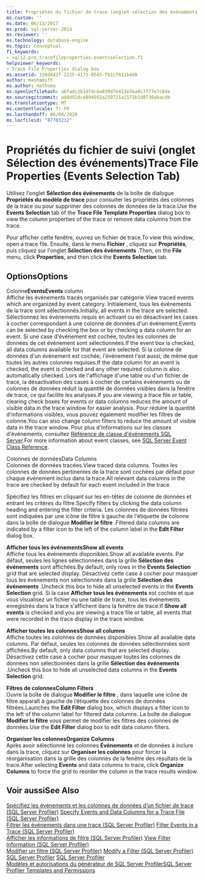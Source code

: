 ```yaml
---
title: Propriétés du fichier de trace (onglet sélection des événements) | Microsoft Docs
ms.custom: ''
ms.date: 06/13/2017
ms.prod: sql-server-2014
ms.reviewer: ''
ms.technology: database-engine
ms.topic: conceptual
f1_keywords:
- sql12.pro.tracefileproperties.eventsselection.f1
helpviewer_keywords:
- Trace File Properties dialog box
ms.assetid: 158d442f-2225-4173-8545-fb1cf611b4d0
author: mashamsft
ms.author: mathoma
ms.openlocfilehash: abfadc2b1df4cda039d7e413e5ba0c7777e7c04e
ms.sourcegitcommit: ad4d92dce894592a259721a1571b1d8736abacdb
ms.translationtype: MT
ms.contentlocale: fr-FR
ms.lasthandoff: 08/04/2020
ms.locfileid: "87703232"
---
```

# <a name="trace-file-properties-events-selection-tab"></a><span data-ttu-id="1daa3-102">Propriétés du fichier de suivi (onglet Sélection des événements)</span><span class="sxs-lookup"><span data-stu-id="1daa3-102">Trace File Properties (Events Selection Tab)</span></span>
  <span data-ttu-id="1daa3-103">Utilisez l'onglet **Sélection des événements** de la boîte de dialogue **Propriétés du modèle de trace** pour consulter les propriétés des colonnes de la trace ou pour supprimer des colonnes de données de la trace.</span><span class="sxs-lookup"><span data-stu-id="1daa3-103">Use the **Events Selection** tab of the **Trace File Template Properties** dialog box to view the column properties of the trace or remove data columns from the trace.</span></span>  
  
 <span data-ttu-id="1daa3-104">Pour afficher cette fenêtre, ouvrez un fichier de trace.</span><span class="sxs-lookup"><span data-stu-id="1daa3-104">To view this window, open a trace file.</span></span> <span data-ttu-id="1daa3-105">Ensuite, dans le menu **Fichier** , cliquez sur **Propriétés**, puis cliquez sur l'onglet **Sélection des événements** .</span><span class="sxs-lookup"><span data-stu-id="1daa3-105">Then, on the **File** menu, click **Properties**, and then click the **Events Selection** tab.</span></span>  
  
## <a name="options"></a><span data-ttu-id="1daa3-106">Options</span><span class="sxs-lookup"><span data-stu-id="1daa3-106">Options</span></span>  
 <span data-ttu-id="1daa3-107">Colonne**Events**</span><span class="sxs-lookup"><span data-stu-id="1daa3-107">**Events** column</span></span>  
 <span data-ttu-id="1daa3-108">Affiche les événements tracés organisés par catégorie.</span><span class="sxs-lookup"><span data-stu-id="1daa3-108">View traced events which are organized by event category.</span></span> <span data-ttu-id="1daa3-109">Initialement, tous les événements de la trace sont sélectionnés.</span><span class="sxs-lookup"><span data-stu-id="1daa3-109">Initially, all events in the trace are selected.</span></span> <span data-ttu-id="1daa3-110">Sélectionnez les événements requis en activant ou en désactivant les cases à cocher correspondant à une colonne de données d'un événement.</span><span class="sxs-lookup"><span data-stu-id="1daa3-110">Events can be selected by checking the box or by checking a data column for an event.</span></span> <span data-ttu-id="1daa3-111">Si une case d'événement est cochée, toutes les colonnes de données de cet événement sont sélectionnées.</span><span class="sxs-lookup"><span data-stu-id="1daa3-111">If the event box is checked, all data columns available for that event are selected.</span></span> <span data-ttu-id="1daa3-112">Si la colonne de données d'un événement est cochée, l'événement l'est aussi, de même que toutes les autres colonnes requises.</span><span class="sxs-lookup"><span data-stu-id="1daa3-112">If the data column for an event is checked, the event is checked and any other required column is also automatically checked.</span></span> <span data-ttu-id="1daa3-113">Lors de l'affichage d'une table ou d'un fichier de trace, la désactivation des cases à cocher de certains événements ou de colonnes de données réduit la quantité de données visibles dans la fenêtre de trace, ce qui facilite les analyses.</span><span class="sxs-lookup"><span data-stu-id="1daa3-113">If you are viewing a trace file or table, clearing check boxes for events or data columns reduces the amount of visible data in the trace window for easier analysis.</span></span> <span data-ttu-id="1daa3-114">Pour réduire la quantité d'informations visibles, vous pouvez également modifier les filtres de colonne.</span><span class="sxs-lookup"><span data-stu-id="1daa3-114">You can also change column filters to reduce the amount of visible data in the trace window.</span></span> <span data-ttu-id="1daa3-115">Pour plus d'informations sur les classes d'événements, consultez [Référence de classe d'événements SQL Server](../relational-databases/event-classes/sql-server-event-class-reference.md).</span><span class="sxs-lookup"><span data-stu-id="1daa3-115">For more information about event classes, see [SQL Server Event Class Reference](../relational-databases/event-classes/sql-server-event-class-reference.md).</span></span>  
  
 <span data-ttu-id="1daa3-116">Colonnes de données</span><span class="sxs-lookup"><span data-stu-id="1daa3-116">Data Columns</span></span>  
 <span data-ttu-id="1daa3-117">Colonnes de données tracées.</span><span class="sxs-lookup"><span data-stu-id="1daa3-117">View traced data columns.</span></span> <span data-ttu-id="1daa3-118">Toutes les colonnes de données pertinentes de la trace sont cochées par défaut pour chaque événement inclus dans la trace.</span><span class="sxs-lookup"><span data-stu-id="1daa3-118">All relevant data columns in the trace are checked by default for each event included in the trace.</span></span>  
  
 <span data-ttu-id="1daa3-119">Spécifiez les filtres en cliquant sur les en-têtes de colonne de données et entrant les critères du filtre.</span><span class="sxs-lookup"><span data-stu-id="1daa3-119">Specify filters by clicking the data column heading and entering the filter criteria.</span></span> <span data-ttu-id="1daa3-120">Les colonnes de données filtrées sont indiquées par une icône de filtre à gauche de l'étiquette de colonne dans la boîte de dialogue **Modifier le filtre** .</span><span class="sxs-lookup"><span data-stu-id="1daa3-120">Filtered data columns are indicated by a filter icon to the left of the column label in the **Edit Filter** dialog box.</span></span>  
  
 <span data-ttu-id="1daa3-121">**Afficher tous les événements**</span><span class="sxs-lookup"><span data-stu-id="1daa3-121">**Show all events**</span></span>  
 <span data-ttu-id="1daa3-122">Affiche tous les événements disponibles.</span><span class="sxs-lookup"><span data-stu-id="1daa3-122">Show all available events.</span></span> <span data-ttu-id="1daa3-123">Par défaut, seules les lignes sélectionnées dans la grille **Sélection des événements** sont affichées.</span><span class="sxs-lookup"><span data-stu-id="1daa3-123">By default, only rows in the **Events Selection** grid that are selected display.</span></span> <span data-ttu-id="1daa3-124">Désactivez cette case à cocher pour masquer tous les événements non sélectionnés dans la grille **Sélection des événements** .</span><span class="sxs-lookup"><span data-stu-id="1daa3-124">Uncheck this box to hide all unselected events in the **Events Selection** grid.</span></span> <span data-ttu-id="1daa3-125">Si la case **Afficher tous les événements** est cochée et que vous visualisez un fichier ou une table de trace, tous les événements enregistrés dans la trace s'affichent dans la fenêtre de trace.</span><span class="sxs-lookup"><span data-stu-id="1daa3-125">If **Show all events** is checked and you are viewing a trace file or table, all events that were recorded in the trace display in the trace window.</span></span>  
  
 <span data-ttu-id="1daa3-126">**Afficher toutes les colonnes**</span><span class="sxs-lookup"><span data-stu-id="1daa3-126">**Show all columns**</span></span>  
 <span data-ttu-id="1daa3-127">Affiche toutes les colonnes de données disponibles.</span><span class="sxs-lookup"><span data-stu-id="1daa3-127">Show all available data columns.</span></span> <span data-ttu-id="1daa3-128">Par défaut, seules les colonnes de données sélectionnées sont affichées.</span><span class="sxs-lookup"><span data-stu-id="1daa3-128">By default, only data columns that are selected display.</span></span> <span data-ttu-id="1daa3-129">Désactivez cette case à cocher pour masquer toutes les colonnes de données non sélectionnées dans la grille **Sélection des événements** .</span><span class="sxs-lookup"><span data-stu-id="1daa3-129">Uncheck this box to hide all unselected data columns in the **Events Selection** grid.</span></span>  
  
 <span data-ttu-id="1daa3-130">**Filtres de colonnes**</span><span class="sxs-lookup"><span data-stu-id="1daa3-130">**Column Filters**</span></span>  
 <span data-ttu-id="1daa3-131">Ouvre la boîte de dialogue **Modifier le filtre** , dans laquelle une icône de filtre apparaît à gauche de l’étiquette des colonnes de données filtrées.</span><span class="sxs-lookup"><span data-stu-id="1daa3-131">Launches the **Edit Filter** dialog box, which displays a filter icon to the left of the column label for filtered data columns.</span></span> <span data-ttu-id="1daa3-132">La boîte de dialogue **Modifier le filtre** vous permet de modifier les filtres des colonnes de données.</span><span class="sxs-lookup"><span data-stu-id="1daa3-132">Use the **Edit Filter** dialog box to edit data column filters.</span></span>  
  
 <span data-ttu-id="1daa3-133">**Organiser les colonnes**</span><span class="sxs-lookup"><span data-stu-id="1daa3-133">**Organize Columns**</span></span>  
 <span data-ttu-id="1daa3-134">Après avoir sélectionné les colonnes **Événements** et de données à inclure dans la trace, cliquez sur **Organiser les colonnes** pour forcer la réorganisation dans la grille des colonnes de la fenêtre des résultats de la trace.</span><span class="sxs-lookup"><span data-stu-id="1daa3-134">After selecting **Events** and data columns to trace, click **Organize Columns** to force the grid to reorder the column in the trace results window.</span></span>  
  
## <a name="see-also"></a><span data-ttu-id="1daa3-135">Voir aussi</span><span class="sxs-lookup"><span data-stu-id="1daa3-135">See Also</span></span>  
 <span data-ttu-id="1daa3-136">[Spécifiez les événements et les colonnes de données d’un fichier de trace &#40;SQL Server Profiler&#41;](../tools/sql-server-profiler/specify-events-and-data-columns-for-a-trace-file-sql-server-profiler.md) </span><span class="sxs-lookup"><span data-stu-id="1daa3-136">[Specify Events and Data Columns for a Trace File &#40;SQL Server Profiler&#41;](../tools/sql-server-profiler/specify-events-and-data-columns-for-a-trace-file-sql-server-profiler.md) </span></span>  
 <span data-ttu-id="1daa3-137">[Filtrer les événements dans une trace &#40;SQL Server Profiler&#41;](../tools/sql-server-profiler/filter-events-in-a-trace-sql-server-profiler.md) </span><span class="sxs-lookup"><span data-stu-id="1daa3-137">[Filter Events in a Trace &#40;SQL Server Profiler&#41;](../tools/sql-server-profiler/filter-events-in-a-trace-sql-server-profiler.md) </span></span>  
 <span data-ttu-id="1daa3-138">[Afficher les informations de filtre &#40;SQL Server Profiler&#41;](../tools/sql-server-profiler/view-filter-information-sql-server-profiler.md) </span><span class="sxs-lookup"><span data-stu-id="1daa3-138">[View Filter Information &#40;SQL Server Profiler&#41;](../tools/sql-server-profiler/view-filter-information-sql-server-profiler.md) </span></span>  
 <span data-ttu-id="1daa3-139">[Modifier un filtre &#40;SQL Server Profiler&#41;](../tools/sql-server-profiler/modify-a-filter-sql-server-profiler.md) </span><span class="sxs-lookup"><span data-stu-id="1daa3-139">[Modify a Filter &#40;SQL Server Profiler&#41;](../tools/sql-server-profiler/modify-a-filter-sql-server-profiler.md) </span></span>  
 <span data-ttu-id="1daa3-140">[SQL Server Profiler](../tools/sql-server-profiler/sql-server-profiler.md) </span><span class="sxs-lookup"><span data-stu-id="1daa3-140">[SQL Server Profiler](../tools/sql-server-profiler/sql-server-profiler.md) </span></span>  
 [<span data-ttu-id="1daa3-141">Modèles et autorisations du générateur de SQL Server Profiler</span><span class="sxs-lookup"><span data-stu-id="1daa3-141">SQL Server Profiler Templates and Permissions</span></span>](../tools/sql-server-profiler/sql-server-profiler-templates-and-permissions.md)  
  
  

